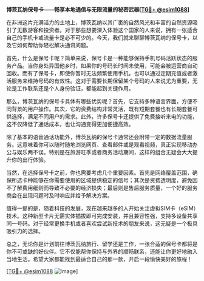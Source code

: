 **博茨瓦纳保号卡——畅享本地通信与无限流量的秘密武器[[TG💪+ @esim1088](https://t.me/s/esim1088)]**

在非洲这片充满活力的土地上，博茨瓦纳以其广袤的自然风光和丰富的自然资源吸引了无数游客和投资者。对于那些想要深入体验这个国家的人来说，拥有一张适合自己的手机卡或流量卡是必不可少的。今天，我们就来聊聊博茨瓦纳的保号卡，以及它如何帮助你轻松解决通讯问题。

首先，什么是保号卡呢？简单来说，保号卡是一种能够保持手机号码活跃状态的服务产品。当你身处异国他乡时，如果你的号码长时间未使用，可能会被运营商自动回收。而有了保号卡，即使你暂时无法频繁使用手机，也可以通过定期充值或者激活服务来维持号码的有效性。这对于需要长期保留某个号码的人来说尤为重要，无论是工作联系还是个人身份验证，都能起到关键作用。

那么，博茨瓦纳的保号卡具体有哪些优势呢？首先，它支持多种语言界面，方便不同背景的用户操作。其次，它的资费结构非常灵活，既有短期套餐也有长期套餐可供选择，满足不同用户的需求。此外，许多保号卡还提供了免费接听来电的功能，这不仅降低了通话成本，也让沟通变得更加便捷高效。

除了基本的语音通话功能外，博茨瓦纳的保号卡通常还会附带一定的数据流量服务。这意味着你可以随时随地浏览网页、查看邮件或是观看视频，真正实现移动办公与娱乐两不误。特别是在旅游旺季或者商务活动期间，这样的组合无疑会大大提升你的出行体验。

当然，在选择保号卡之前，你也需要考虑几个重要因素。首先是网络覆盖范围，确保所选卡种能够在你需要使用的区域提供稳定的信号；其次是资费透明度，避免因不了解费用细则而导致不必要的经济损失；最后则是售后服务质量，一个好的服务商会在出现问题时及时响应并给予解决方案。

值得一提的是，随着科技的发展，现在越来越多的人开始关注虚拟SIM卡（eSIM）技术。这种新型卡片无需实体插拔即可完成安装，并且兼容性强，支持多设备共享同一号码。对于经常更换手机或者喜欢尝试新技术的朋友来说，这无疑是一个极具吸引力的选择。

总之，无论你是计划前往博茨瓦纳旅行、留学还是工作，一张合适的保号卡都将是你不可或缺的好伙伴。它不仅能帮你保持与外界的顺畅联系，还能让你更好地融入当地生活。希望大家都能找到最适合自己的那一款，开启一段愉快美好的旅程！

[[TG💪+ @esim1088](https://t.me/s/esim1088) ![Image](https://i.postimg.cc/4NQfJmqS/Snipaste-2025-05-13-00-14-12.png)]